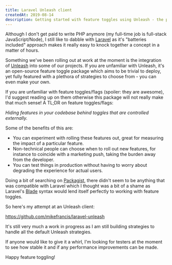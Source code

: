 ```yaml
---
title: Laravel Unleash client
createdAt: 2019-08-14
description: Getting started with feature toggles using Unleash - the popular, open-source feature toggle package
---
```


Although I don't get paid to write PHP anymore (my full-time job is full-stack JavaScript/Node), I still like to dabble with [Laravel](https://laravel.com) as it's "batteries included" approach makes it really easy to knock together a concept in a matter of hours.

Something we've been rolling out at work at the moment is the integration of [Unleash](https://unleash.github.io) into some of our projects. If you are unfamiliar with Unleash, it's an open-source feature toggle package which aims to be trivial to deploy, yet fully featured with a plethora of strategies to choose from - you can even make your own.

If you are unfamiliar with feature toggles/flags (spoiler: they are awesome), I'd suggest reading up on them otherwise this package will not really make that much sense! A TL;DR on feature toggles/flags:

_Hiding features in your codebase behind toggles that are controlled externally._

Some of the benefits of this are:

- You can experiment with rolling these features out, great for measuring the impact of a particular feature.
- Non-technical people can choose when to roll out new features, for instance to coincide with a marketing push, taking the burden away from the developer.
- You can test things in production without having to worry about degrading the experience for actual users.

Doing a bit of searching on [Packagist](https://packagist.org), there didn't seem to be anything that was compatible with Laravel which I thought was a bit of a shame as Laravel's [Blade](https://laravel.com/docs/blade) syntax would lend itself perfectly to working with feature toggles.

So here's my attempt at an Unleash client:

https://github.com/mikefrancis/laravel-unleash

It's still very much a work in progress as I am still building strategies to handle all the default Unleash strategies.

If anyone would like to give it a whirl, I'm looking for testers at the moment to see how stable it and if any performance improvements can be made.

Happy feature toggling!
